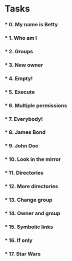 # Tasks
 
### * 0. My name is Betty
### * 1. Who am I
### * 2. Groups
### * 3. New owner
### * 4. Empty!
### * 5. Execute
### * 6. Multiple permissions
### * 7. Everybody!
### * 8. James Bond
### * 9. John Doe
### * 10. Look in the mirror
### * 11. Directories
### * 12. More directories
### * 13. Change group
### * 14. Owner and group
### * 15. Symbolic links
### * 16. If only
### * 17. Star Wars
